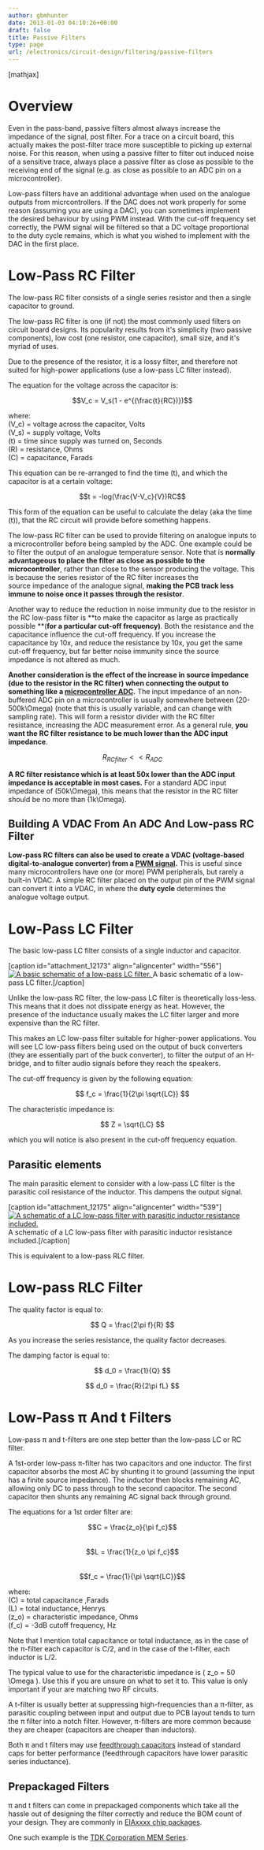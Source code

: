 ```yaml
---
author: gbmhunter
date: 2013-01-03 04:10:26+00:00
draft: false
title: Passive Filters
type: page
url: /electronics/circuit-design/filtering/passive-filters
---
```


[mathjax]

# Overview

Even in the pass-band, passive filters almost always increase the impedance of the signal, post filter. For a trace on a circuit board, this actually makes the post-filter trace more susceptible to picking up external noise. For this reason, when using a passive filter to filter out induced noise of a sensitive trace, always place a passive filter as close as possible to the receiving end of the signal (e.g. as close as possible to an ADC pin on a microcontroller).

Low-pass filters have an additional advantage when used on the analogue outputs from micrcontrollers. If the DAC does not work properly for some reason (assuming you are using a DAC), you can sometimes implement the desired behaviour by using PWM instead. With the cut-off frequency set correctly, the PWM signal will be filtered so that a DC voltage proportional to the duty cycle remains, which is what you wished to implement with the DAC in the first place.

# Low-Pass RC Filter

The low-pass RC filter consists of a single series resistor and then a single capacitor to ground.

The low-pass RC filter is one (if not) the most commonly used filters on circuit board designs. Its popularity results from it's simplicity (two passive components), low cost (one resistor, one capacitor), small size, and it's myriad of uses.

Due to the presence of the resistor, it is a lossy filter, and therefore not suited for high-power applications (use a low-pass LC filter instead).

The equation for the voltage across the capacitor is:

$$V_c = V_s(1 - e^{(\frac{t}{RC})})$$

where:  
\(V_c\) = voltage across the capacitor, Volts  
\(V_s\) = supply voltage, Volts  
\(t\) = time since supply was turned on, Seconds  
\(R\) = resistance, Ohms  
\(C\) = capacitance, Farads

This equation can be re-arranged to find the time \(t\), and which the capacitor is at a certain voltage:

$$t = -log(\frac{V-V_c}{V})RC$$

This form of the equation can be useful to calculate the delay (aka the time \(t\)), that the RC circuit will provide before something happens.

The low-pass RC filter can be used to provide filtering on analogue inputs to a microcontroller before being sampled by the ADC. One example could be to filter the output of an analogue temperature sensor. Note that is **normally advantageous to place the filter as close as possible to the microcontroller**, rather than close to the sensor producing the voltage. This is because the series resistor of the RC filter increases the source impedance of the analogue signal, **making the PCB track less immune to noise once it passes through the resistor**.

Another way to reduce the reduction in noise immunity due to the resistor in the RC low-pass filter is **to make the capacitor as large as practically possible **(**for a particular cut-off frequency)**. Both the resistance and the capacitance influence the cut-off frequency. If you increase the capacitance by 10x, and reduce the resistance by 10x, you get the same cut-off frequency, but far better noise immunity since the source impedance is not altered as much.

**Another consideration is the effect of the increase in source impedance (due to the resistor in the RC filter) when connecting the output to something like a [microcontroller ADC](http://blog.mbedded.ninja/electronics/circuit-design/adcs).** The input impedance of an non-buffered ADC pin on a microcontroller is usually somewhere between \(20-500k\Omega\) (note that this is usually variable, and can change with sampling rate). This will form a resistor divider with the RC filter resistance, increasing the ADC measurement error. As a general rule, **you want the RC filter resistance to be much lower than the ADC input impedance**.

$$ R_{RC filter} << R_{ADC} $$

**A RC filter resistance which is at least 50x lower than the ADC input impedance is acceptable in most cases.** For a standard ADC input impedance of \(50k\Omega\), this means that the resistor in the RC filter should be no more than \(1k\Omega\).

## Building A VDAC From An ADC And Low-pass RC Filter

**Low-pass RC filters can also be used to create a VDAC (voltage-based digital-to-analogue converter) from a [PWM signal](http://blog.mbedded.ninja/electronics/circuit-design/pwm).** This is useful since many microcontrollers have one (or more) PWM peripherals, but rarely a built-in VDAC. A simple RC filter placed on the output pin of the PWM signal can convert it into a VDAC, in where the **duty cycle** determines the analogue voltage output.

# Low-Pass LC Filter

The basic low-pass LC filter consists of a single inductor and capacitor.

[caption id="attachment_12173" align="aligncenter" width="556"][![A basic schematic of a low-pass LC filter.](/images/2013/01/lc-low-pass-filter-basic-diagram-schematic.png)
](/images/2013/01/lc-low-pass-filter-basic-diagram-schematic.png) A basic schematic of a low-pass LC filter.[/caption]

Unlike the low-pass RC filter, the low-pass LC filter is theoretically loss-less. This means that it does not dissipate energy as heat. However, the presence of the inductance usually makes the LC filter larger and more expensive than the RC filter.

This makes an LC low-pass filter suitable for higher-power applications. You will see LC low-pass filters being used on the output of buck converters (they are essentially part of the buck converter), to filter the output of an H-bridge, and to filter audio signals before they reach the speakers.

The cut-off frequency is given by the following equation:

$$ f_c = \frac{1}{2\pi \sqrt{LC}} $$

The characteristic impedance is:

$$ Z = \sqrt{LC} $$

which you will notice is also present in the cut-off frequency equation.

## Parasitic elements

The main parasitic element to consider with a low-pass LC filter is the parasitic coil resistance of the inductor. This dampens the output signal.

[caption id="attachment_12175" align="aligncenter" width="539"][![A schematic of a LC low-pass filter with parasitic inductor resistance included.](/images/2013/01/lc-low-pass-filter-schematic-with-parasitic-inductor-resistance.png)
](/images/2013/01/lc-low-pass-filter-schematic-with-parasitic-inductor-resistance.png) A schematic of a LC low-pass filter with parasitic inductor resistance included.[/caption]

This is equivalent to a low-pass RLC filter.

# Low-pass RLC Filter

The quality factor is equal to:

$$ Q = \frac{2\pi f}{R} $$

As you increase the series resistance, the quality factor decreases.

The damping factor is equal to:

$$ d_0 = \frac{1}{Q} $$

$$ d_0 = \frac{R}{2\pi fL} $$

# Low-Pass π And t Filters

Low-pass π and t-filters are one step better than the low-pass LC or RC filter.

A 1st-order low-pass π-filter has two capacitors and one inductor. The first capacitor absorbs the most AC by shunting it to ground (assuming the input has a finite source impedance). The inductor then blocks remaining AC, allowing only DC to pass through to the second capacitor. The second capacitor then shunts any remaining AC signal back through ground.

The equations for a 1st order filter are:

$$C = \frac{z_o}{\pi f_c}$$  
$$L = \frac{1}{z_o \pi f_c}$$  
$$f_c = \frac{1}{\pi \sqrt{LC}}$$

where:  
\(C\) = total capacitance ,Farads  
\(L\) = total inductance, Henrys  
\(z_o\) = characteristic impedance, Ohms  
\(f_c\) = -3dB cutoff frequency, Hz

Note that I mention total capacitance or total inductance, as in the case of the π-filter each capacitor is C/2, and in the case of the t-filter, each inductor is L/2.

The typical value to use for the characteristic impedance is \( z_o = 50 \Omega \). Use this if you are unsure on what to set it to. This value is only important if your are matching two RF circuits.

A t-filter is usually better at suppressing high-frequencies than a π-filter, as parasitic coupling between input and output due to PCB layout tends to turn the π filter into a notch filter. However, π-filters are more common because they are cheaper (capacitors are cheaper than inductors).

Both π and t filters may use [feedthrough capacitors](http://blog.mbedded.ninja/electronics/components/capacitors#feedthrough-capacitors) instead of standard caps for better performance (feedthrough capacitors have lower parasitic series inductance).

## Prepackaged Filters

π and t filters can come in prepackaged components which take all the hassle out of designing the filter correctly and reduce the BOM count of your design. They are commonly in [EIAxxxx chip packages](http://blog.mbedded.ninja/pcb-design/component-packages/chip-eia-xxxx-component-packages).

One such example is the [TDK Corporation MEM Series](http://www.digikey.com/product-search/en?FV=ffec061a).
